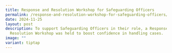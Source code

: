 ```yaml
---
title: Response and Resolution Workshop for Safeguarding Officers
permalink: /response-and-resolution-workshop-for-safeguarding-officers/
date: 2024-11-25
layout: post
description: To support Safeguarding Officers in their role, a Response and
  Resolution Workshop was held to boost confidence in handling cases.
image: ""
variant: tiptap
---
```

